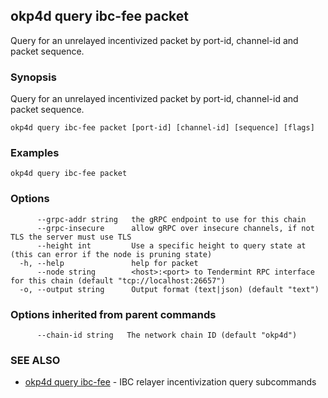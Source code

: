 ## okp4d query ibc-fee packet

Query for an unrelayed incentivized packet by port-id, channel-id and packet sequence.

### Synopsis

Query for an unrelayed incentivized packet by port-id, channel-id and packet sequence.

```
okp4d query ibc-fee packet [port-id] [channel-id] [sequence] [flags]
```

### Examples

```
okp4d query ibc-fee packet
```

### Options

```
      --grpc-addr string   the gRPC endpoint to use for this chain
      --grpc-insecure      allow gRPC over insecure channels, if not TLS the server must use TLS
      --height int         Use a specific height to query state at (this can error if the node is pruning state)
  -h, --help               help for packet
      --node string        <host>:<port> to Tendermint RPC interface for this chain (default "tcp://localhost:26657")
  -o, --output string      Output format (text|json) (default "text")
```

### Options inherited from parent commands

```
      --chain-id string   The network chain ID (default "okp4d")
```

### SEE ALSO

* [okp4d query ibc-fee](okp4d_query_ibc-fee.md)	 - IBC relayer incentivization query subcommands

